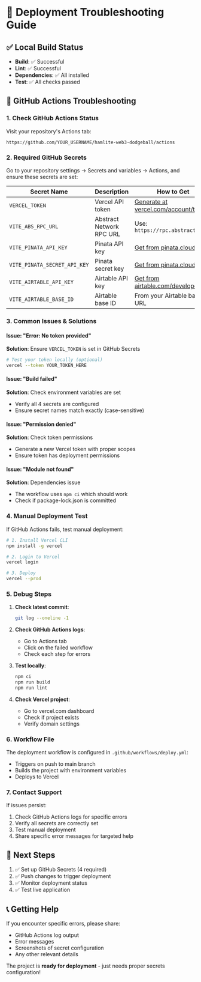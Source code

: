 # 🚀 Deployment Troubleshooting Guide

## ✅ Local Build Status
- **Build**: ✅ Successful
- **Lint**: ✅ Successful
- **Dependencies**: ✅ All installed
- **Test**: ✅ All checks passed

## 🔧 GitHub Actions Troubleshooting

### 1. Check GitHub Actions Status
Visit your repository's Actions tab:
```
https://github.com/YOUR_USERNAME/hamlite-web3-dodgeball/actions
```

### 2. Required GitHub Secrets
Go to your repository settings → Secrets and variables → Actions, and ensure these secrets are set:

| Secret Name | Description | How to Get |
|-------------|-------------|------------|
| `VERCEL_TOKEN` | Vercel API token | [Generate at vercel.com/account/tokens](https://vercel.com/account/tokens) |
| `VITE_ABS_RPC_URL` | Abstract Network RPC URL | Use: `https://rpc.abstract.xyz` |
| `VITE_PINATA_API_KEY` | Pinata API key | [Get from pinata.cloud](https://pinata.cloud/keys) |
| `VITE_PINATA_SECRET_API_KEY` | Pinata secret key | [Get from pinata.cloud](https://pinata.cloud/keys) |
| `VITE_AIRTABLE_API_KEY` | Airtable API key | [Get from airtable.com/developers](https://airtable.com/developers/web/api/introduction) |
| `VITE_AIRTABLE_BASE_ID` | Airtable base ID | From your Airtable base URL |

### 3. Common Issues & Solutions

#### Issue: "Error: No token provided"
**Solution**: Ensure `VERCEL_TOKEN` is set in GitHub Secrets
```bash
# Test your token locally (optional)
vercel --token YOUR_TOKEN_HERE
```

#### Issue: "Build failed"
**Solution**: Check environment variables are set
- Verify all 4 secrets are configured
- Ensure secret names match exactly (case-sensitive)

#### Issue: "Permission denied"
**Solution**: Check token permissions
- Generate a new Vercel token with proper scopes
- Ensure token has deployment permissions

#### Issue: "Module not found"
**Solution**: Dependencies issue
- The workflow uses `npm ci` which should work
- Check if package-lock.json is committed

### 4. Manual Deployment Test
If GitHub Actions fails, test manual deployment:

```bash
# 1. Install Vercel CLI
npm install -g vercel

# 2. Login to Vercel
vercel login

# 3. Deploy
vercel --prod
```

### 5. Debug Steps

1. **Check latest commit**:
   ```bash
   git log --oneline -1
   ```

2. **Check GitHub Actions logs**:
   - Go to Actions tab
   - Click on the failed workflow
   - Check each step for errors

3. **Test locally**:
   ```bash
   npm ci
   npm run build
   npm run lint
   ```

4. **Check Vercel project**:
   - Go to vercel.com dashboard
   - Check if project exists
   - Verify domain settings

### 6. Workflow File
The deployment workflow is configured in `.github/workflows/deploy.yml`:
- Triggers on push to main branch
- Builds the project with environment variables
- Deploys to Vercel

### 7. Contact Support
If issues persist:
1. Check GitHub Actions logs for specific errors
2. Verify all secrets are correctly set
3. Test manual deployment
4. Share specific error messages for targeted help

## 🎯 Next Steps
1. ✅ Set up GitHub Secrets (4 required)
2. ✅ Push changes to trigger deployment
3. ✅ Monitor deployment status
4. ✅ Test live application

## 📞 Getting Help
If you encounter specific errors, please share:
- GitHub Actions log output
- Error messages
- Screenshots of secret configuration
- Any other relevant details

The project is **ready for deployment** - just needs proper secrets configuration!
